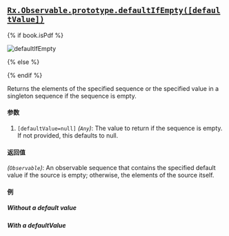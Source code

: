 ## [`Rx.Observable.prototype.defaultIfEmpty([defaultValue])`](https://github.com/Reactive-Extensions/RxJS/blob/master/src/core/linq/observable/defaultifempty.js)

{% if book.isPdf %}

![defaultIfEmpty](http://reactivex.io/documentation/operators/images/defaultIfEmpty.png)

{% else %}



{% endif %}

Returns the elements of the specified sequence or the specified value in a singleton sequence if the sequence is empty.

#### 参数
1. `[defaultValue=null]` *(`Any`)*: The value to return if the sequence is empty. If not provided, this defaults to null.

#### 返回值
*(`Observable`)*: An observable sequence that contains the specified default value if the source is empty; otherwise, the elements of the source itself. 
  
#### 例

##### Without a default value

[](http://jsbin.com/woxed/1/embed?js,console)

##### With a defaultValue

[](http://jsbin.com/yezodu/1/embed?js,console)
